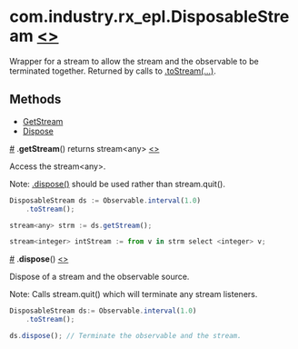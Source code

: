 # <a name="disposablestream"></a>com.industry.rx_epl.DisposableStream [<>](/src/rx/objects/DisposableStream.mon)

Wrapper for a stream to allow the stream and the observable to be terminated together. Returned by calls to [.toStream(...)](../interfaces/IObservable.md#tostream).

## Methods

* [GetStream](#getstream)
* [Dispose](#dispose)

<a name="getstream" href="#getstream">#</a> .**getStream**() returns stream\<any> [<>](/src/rx/objects/DisposableStream.mon  "Source")

Access the stream\<any>.

Note: [.dispose()](#dispose) should be used rather than stream.quit().

```javascript
DisposableStream ds := Observable.interval(1.0)
	.toStream();

stream<any> strm := ds.getStream();

stream<integer> intStream := from v in strm select <integer> v;
```

<a name="dispose" href="#dispose">#</a> .**dispose**() [<>](/src/rx/objects/DisposableStream.mon  "Source")

Dispose of a stream and the observable source.

Note: Calls stream.quit() which will terminate any stream listeners.

```javascript
DisposableStream ds:= Observable.interval(1.0)
	.toStream();

ds.dispose(); // Terminate the observable and the stream.
```
